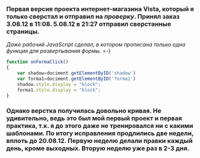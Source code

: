 ### Первая версия проекта интернет-магазина Vista, который я только сверстал и отправил на *проверку*. Принял заказ 3.08.12 в 11:08. 5.08.12 в 21:27 отправил сверстанные страницы.

*Даже рабочий JavaScript сделал, в котором прописана только одна функция для развертывания формы.* =-)
```javascript
function onFormaClick()
{
	var shadow=dociment.getElementByID('shadow')
	var forma1=dociment.getElementByID('forma1')
	shadow.style.display = "block";
	forma1.style.display = "block";
}
```

### Однако верстка получилась довольно кривая. Не удивительно, ведь это был мой первый проект и первая практика, т.к. я до этого даже не тренировался ни с какими шаблонами. По итогу исправления продлились две недели, вплоть до 20.08.12. Первую неделю делали правки каждый день, кроме выходных. Вторую неделю уже раз в 2-3 дня.
